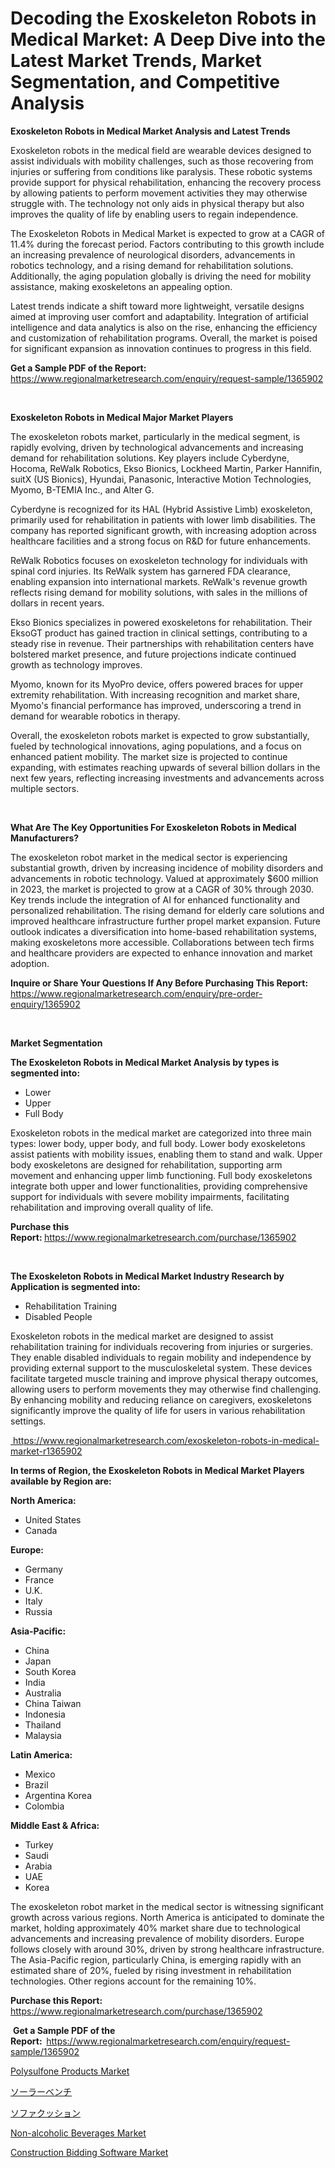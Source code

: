 <p><h1>Decoding the Exoskeleton Robots in Medical Market: A Deep Dive into the Latest Market Trends, Market Segmentation, and Competitive Analysis</h1></p><p><strong>Exoskeleton Robots in Medical Market Analysis and Latest Trends</strong></p>
<p><p>Exoskeleton robots in the medical field are wearable devices designed to assist individuals with mobility challenges, such as those recovering from injuries or suffering from conditions like paralysis. These robotic systems provide support for physical rehabilitation, enhancing the recovery process by allowing patients to perform movement activities they may otherwise struggle with. The technology not only aids in physical therapy but also improves the quality of life by enabling users to regain independence.</p><p>The Exoskeleton Robots in Medical Market is expected to grow at a CAGR of 11.4% during the forecast period. Factors contributing to this growth include an increasing prevalence of neurological disorders, advancements in robotics technology, and a rising demand for rehabilitation solutions. Additionally, the aging population globally is driving the need for mobility assistance, making exoskeletons an appealing option. </p><p>Latest trends indicate a shift toward more lightweight, versatile designs aimed at improving user comfort and adaptability. Integration of artificial intelligence and data analytics is also on the rise, enhancing the efficiency and customization of rehabilitation programs. Overall, the market is poised for significant expansion as innovation continues to progress in this field.</p></p>
<p><strong>Get a Sample PDF of the Report:&nbsp;</strong> <a href="https://www.regionalmarketresearch.com/enquiry/request-sample/1365902">https://www.regionalmarketresearch.com/enquiry/request-sample/1365902</a></p>
<p>&nbsp;</p>
<p><strong>Exoskeleton Robots in Medical Major Market Players</strong></p>
<p><p>The exoskeleton robots market, particularly in the medical segment, is rapidly evolving, driven by technological advancements and increasing demand for rehabilitation solutions. Key players include Cyberdyne, Hocoma, ReWalk Robotics, Ekso Bionics, Lockheed Martin, Parker Hannifin, suitX (US Bionics), Hyundai, Panasonic, Interactive Motion Technologies, Myomo, B-TEMIA Inc., and Alter G.</p><p>Cyberdyne is recognized for its HAL (Hybrid Assistive Limb) exoskeleton, primarily used for rehabilitation in patients with lower limb disabilities. The company has reported significant growth, with increasing adoption across healthcare facilities and a strong focus on R&D for future enhancements.</p><p>ReWalk Robotics focuses on exoskeleton technology for individuals with spinal cord injuries. Its ReWalk system has garnered FDA clearance, enabling expansion into international markets. ReWalk's revenue growth reflects rising demand for mobility solutions, with sales in the millions of dollars in recent years.</p><p>Ekso Bionics specializes in powered exoskeletons for rehabilitation. Their EksoGT product has gained traction in clinical settings, contributing to a steady rise in revenue. Their partnerships with rehabilitation centers have bolstered market presence, and future projections indicate continued growth as technology improves.</p><p>Myomo, known for its MyoPro device, offers powered braces for upper extremity rehabilitation. With increasing recognition and market share, Myomo's financial performance has improved, underscoring a trend in demand for wearable robotics in therapy.</p><p>Overall, the exoskeleton robots market is expected to grow substantially, fueled by technological innovations, aging populations, and a focus on enhanced patient mobility. The market size is projected to continue expanding, with estimates reaching upwards of several billion dollars in the next few years, reflecting increasing investments and advancements across multiple sectors.</p></p>
<p>&nbsp;</p>
<p><strong>What Are The Key Opportunities For Exoskeleton Robots in Medical Manufacturers?</strong></p>
<p><p>The exoskeleton robot market in the medical sector is experiencing substantial growth, driven by increasing incidence of mobility disorders and advancements in robotic technology. Valued at approximately $600 million in 2023, the market is projected to grow at a CAGR of 30% through 2030. Key trends include the integration of AI for enhanced functionality and personalized rehabilitation. The rising demand for elderly care solutions and improved healthcare infrastructure further propel market expansion. Future outlook indicates a diversification into home-based rehabilitation systems, making exoskeletons more accessible. Collaborations between tech firms and healthcare providers are expected to enhance innovation and market adoption.</p></p>
<p><strong>Inquire or Share Your Questions If Any Before Purchasing This Report:</strong> <a href="https://www.regionalmarketresearch.com/enquiry/pre-order-enquiry/1365902">https://www.regionalmarketresearch.com/enquiry/pre-order-enquiry/1365902</a></p>
<p>&nbsp;</p>
<p><strong>Market Segmentation</strong></p>
<p><strong>The Exoskeleton Robots in Medical Market Analysis by types is segmented into:</strong></p>
<p><ul><li>Lower</li><li>Upper</li><li>Full Body</li></ul></p>
<p><p>Exoskeleton robots in the medical market are categorized into three main types: lower body, upper body, and full body. Lower body exoskeletons assist patients with mobility issues, enabling them to stand and walk. Upper body exoskeletons are designed for rehabilitation, supporting arm movement and enhancing upper limb functioning. Full body exoskeletons integrate both upper and lower functionalities, providing comprehensive support for individuals with severe mobility impairments, facilitating rehabilitation and improving overall quality of life.</p></p>
<p><strong>Purchase this Report:&nbsp;</strong><a href="https://www.regionalmarketresearch.com/purchase/1365902">https://www.regionalmarketresearch.com/purchase/1365902</a></p>
<p>&nbsp;</p>
<p><strong>The Exoskeleton Robots in Medical Market Industry Research by Application is segmented into:</strong></p>
<p><ul><li>Rehabilitation Training</li><li>Disabled People</li></ul></p>
<p><p>Exoskeleton robots in the medical market are designed to assist rehabilitation training for individuals recovering from injuries or surgeries. They enable disabled individuals to regain mobility and independence by providing external support to the musculoskeletal system. These devices facilitate targeted muscle training and improve physical therapy outcomes, allowing users to perform movements they may otherwise find challenging. By enhancing mobility and reducing reliance on caregivers, exoskeletons significantly improve the quality of life for users in various rehabilitation settings.</p></p>
<p><a href="https://www.regionalmarketresearch.com/exoskeleton-robots-in-medical-market-r1365902">&nbsp;https://www.regionalmarketresearch.com/exoskeleton-robots-in-medical-market-r1365902</a></p>
<p><strong>In terms of Region, the Exoskeleton Robots in Medical Market Players available by Region are:</strong></p>
<p>
    <p> <strong> North America: </strong>
        <ul>
            <li>United States</li>
            <li>Canada</li>
        </ul>
        </p> 
    <p> <strong> Europe: </strong>
        <ul>
            <li>Germany</li>
            <li>France</li>
            <li>U.K.</li>
            <li>Italy</li>
            <li>Russia</li>
        </ul>
        </p> 
    <p> <strong> Asia-Pacific: </strong>
        <ul>
            <li>China</li>
            <li>Japan</li>
            <li>South Korea</li>
            <li>India</li>
            <li>Australia</li>
            <li>China Taiwan</li>
            <li>Indonesia</li>
            <li>Thailand</li>
            <li>Malaysia</li>
        </ul>
        </p> 
    <p> <strong> Latin America: </strong>
        <ul>
            <li>Mexico</li>
            <li>Brazil</li>
            <li>Argentina Korea</li>
            <li>Colombia</li>
        </ul>
        </p> 
    <p> <strong> Middle East & Africa: </strong>
        <ul>
            <li>Turkey</li>
            <li>Saudi</li>
            <li>Arabia</li>
            <li>UAE</li>
            <li>Korea</li>
        </ul>
    </p>
    </p>
<p><p>The exoskeleton robot market in the medical sector is witnessing significant growth across various regions. North America is anticipated to dominate the market, holding approximately 40% market share due to technological advancements and increasing prevalence of mobility disorders. Europe follows closely with around 30%, driven by strong healthcare infrastructure. The Asia-Pacific region, particularly China, is emerging rapidly with an estimated share of 20%, fueled by rising investment in rehabilitation technologies. Other regions account for the remaining 10%.</p></p>
<p><strong>Purchase this Report: </strong><a href="https://www.regionalmarketresearch.com/purchase/1365902">https://www.regionalmarketresearch.com/purchase/1365902</a></p>
<p>&nbsp;<strong>Get a Sample PDF of the Report:&nbsp;&nbsp;</strong><a href="https://www.regionalmarketresearch.com/enquiry/request-sample/1365902">https://www.regionalmarketresearch.com/enquiry/request-sample/1365902</a></p>
<p><strong></strong></p>
<p><p><a href="https://issuu.com/reportprime-2/docs/polysulfone-products-market-size-20_2c9403207e9433">Polysulfone Products Market</a></p><p><a href="https://medium.com/@maryamschultz/%E3%82%BD%E3%83%BC%E3%83%A9%E3%83%BC%E3%83%99%E3%83%B3%E3%83%81%E7%94%A3%E6%A5%AD%E3%81%AB%E9%96%A2%E3%81%99%E3%82%8B%E6%B4%9E%E5%AF%9F-%E5%B8%82%E5%A0%B4%E3%81%AE%E8%B2%A1%E5%8B%99%E7%8A%B6%E6%B3%81-%E5%B8%82%E5%A0%B4%E8%A6%8F%E6%A8%A1-2023%E5%B9%B4%E3%81%BE%E3%81%A7%E3%81%AE%E5%8F%8E%E7%9B%8A%E5%88%86%E6%9E%90-618a96fd3a86?postPublishedType=repub">ソーラーベンチ</a></p><p><a href="https://medium.com/@maryamschultz/%E3%82%B0%E3%83%AD%E3%83%BC%E3%83%90%E3%83%AB%E3%82%BD%E3%83%95%E3%82%A1%E3%82%AF%E3%83%83%E3%82%B7%E3%83%A7%E3%83%B3%E5%B8%82%E5%A0%B4%E3%81%AB%E3%81%8A%E3%81%91%E3%82%8B%E6%96%B0%E3%81%9F%E3%81%AA%E6%A9%9F%E4%BC%9A%E3%81%A8%E8%AA%B2%E9%A1%8C-2024%E5%B9%B4-2031%E5%B9%B4-4fdf22f5b886?postPublishedType=repub">ソファクッション</a></p><p><a href="https://medium.com/@myrtleebert2010/non-alcoholic-beverages-market-a-global-and-regional-analysis-2024-2031-6a46c1e37124?postPublishedType=repub">Non-alcoholic Beverages Market</a></p><p><a href="https://www.linkedin.com/pulse/insights-construction-bidding-software-market-share-competitive-mefbc">Construction Bidding Software Market</a></p></p>